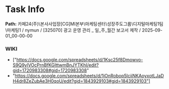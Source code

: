 # Task Info

**Path:** 카페24(주)\본사사업장\[CG]MI본부\마케팅센터\성장주도그룹\디지털마케팅1팀\마케팅1 / nymun / [325070] 광고 운영 관리 _ 일_주_월간 보고서 제작 / 2025-09-01_00-00-00

### WIKI
- ["https://docs.google.com/spreadsheets/d/1Ksc25f8Dmowvo-S9Q9ylVOcPrnBfKGIttwmBnJYTKhI/edit?gid=1720983308#gid=1720983308"
- "https://docs.google.com/spreadsheets/d/1jOnRobop5lciiNKAoyxotLJaDH4dr8ZeZubAe3H0qoU/edit?gid=1843929103#gid=1843929103"]


